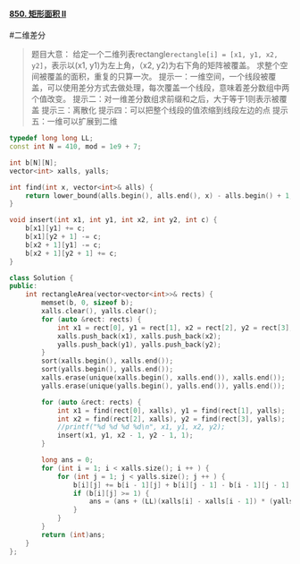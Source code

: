 #### [850. 矩形面积 II](https://leetcode.cn/problems/rectangle-area-ii/)
#二维差分 
> 题目大意：
> 	给定一个二维列表rectangle`rectangle[i] = [x1, y1, x2, y2]`，表示以(x1, y1)为左上角，（x2, y2)为右下角的矩阵被覆盖。
> 	求整个空间被覆盖的面积，重复的只算一次。
> 提示一：一维空间，一个线段被覆盖，可以使用差分方式去做处理，每次覆盖一个线段，意味着差分数组中两个值改变。
> 提示二：对一维差分数组求前缀和之后，大于等于1则表示被覆盖
> 提示三：离散化
> 提示四：可以把整个线段的值浓缩到线段左边的点
> 提示五：一维可以扩展到二维

~~~c++
typedef long long LL;
const int N = 410, mod = 1e9 + 7;

int b[N][N];  
vector<int> xalls, yalls;

int find(int x, vector<int>& alls) {
    return lower_bound(alls.begin(), alls.end(), x) - alls.begin() + 1;
}

void insert(int x1, int y1, int x2, int y2, int c) {
    b[x1][y1] += c;
    b[x1][y2 + 1] -= c;
    b[x2 + 1][y1] -= c;
    b[x2 + 1][y2 + 1] += c;
}

class Solution {
public:
    int rectangleArea(vector<vector<int>>& rects) {
        memset(b, 0, sizeof b); 
        xalls.clear(), yalls.clear(); 
        for (auto &rect: rects) {
            int x1 = rect[0], y1 = rect[1], x2 = rect[2], y2 = rect[3];
            xalls.push_back(x1), xalls.push_back(x2); 
            yalls.push_back(y1), yalls.push_back(y2); 
        }
        sort(xalls.begin(), xalls.end()); 
        sort(yalls.begin(), yalls.end()); 
        xalls.erase(unique(xalls.begin(), xalls.end()), xalls.end()); 
        yalls.erase(unique(yalls.begin(), yalls.end()), yalls.end()); 

        for (auto &rect: rects) {
            int x1 = find(rect[0], xalls), y1 = find(rect[1], yalls);
            int x2 = find(rect[2], xalls), y2 = find(rect[3], yalls);
            //printf("%d %d %d %d\n", x1, y1, x2, y2); 
            insert(x1, y1, x2 - 1, y2 - 1, 1); 
        }

        long ans = 0; 
        for (int i = 1; i < xalls.size(); i ++ ) {
            for (int j = 1; j < yalls.size(); j ++ ) {
                b[i][j] += b[i - 1][j] + b[i][j - 1] - b[i - 1][j - 1];
                if (b[i][j] >= 1) {
                    ans = (ans + (LL)(xalls[i] - xalls[i - 1]) * (yalls[j] - yalls[j - 1])) % mod; 
                }
            }
        }
        return (int)ans; 
    }
};
~~~